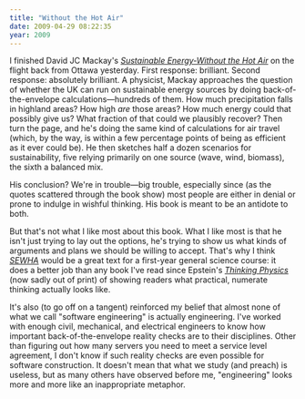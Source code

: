 ```yaml
---
title: "Without the Hot Air"
date: 2009-04-29 08:22:35
year: 2009
---
```

I finished David JC Mackay's <a href="http://www.amazon.com/Sustainable-Energy-Without-Hot-Air/dp/0954452933"><em>Sustainable Energy-Without the Hot Air</em></a> on the flight back from Ottawa yesterday. First response: brilliant. Second response: absolutely brilliant. A physicist, Mackay approaches the question of whether the UK can run on sustainable energy sources by doing back-of-the-envelope calculations—hundreds of them. How much precipitation falls in highland areas? How high <em>are</em> those areas? How much energy could that possibly give us? What fraction of that could we plausibly recover? Then turn the page, and he's doing the same kind of calculations for air travel (which, by the way, is within a few percentage points of being as efficient as it ever could be). He then sketches half a dozen scenarios for sustainability, five relying primarily on one source (wave, wind, biomass), the sixth a balanced mix.

His conclusion? We're in trouble—big trouble, especially since (as the quotes scattered through the book show) most people are either in denial or prone to indulge in wishful thinking. His book is meant to be an antidote to both.

But that's not what I like most about this book.  What I like most is that he isn't just trying to lay out the options, he's trying to show us what kinds of arguments and plans we should be willing to accept. That's why I think <a href="http://www.amazon.com/Sustainable-Energy-Without-Hot-Air/dp/0954452933"><em>SEWHA</em></a> would be a great text for a first-year general science course: it does a better job than any book I've read since Epstein's <a href="http://www.amazon.com/THINKING-PHYSICS-GEDANKEN-SECOND/dp/B000INYTTC"><em>Thinking Physics</em></a> (now sadly out of print) of showing readers what practical, numerate thinking actually looks like.

It's also (to go off on a tangent) reinforced my belief that almost none of what we call "software engineering" is actually engineering. I've worked with enough civil, mechanical, and electrical engineers to know how important back-of-the-envelope reality checks are to their disciplines.  Other than figuring out how many servers you need to meet a service level agreement, I don't know if such reality checks are even possible for software construction.  It doesn't mean that what we study (and preach) is useless, but as many others have observed before me, "engineering" looks more and more like an inappropriate metaphor.
